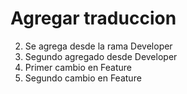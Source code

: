 # Agregar traduccion


2. Se agrega desde la rama Developer
3. Segundo agregado desde Developer
4. Primer cambio en Feature 
5. Segundo cambio en Feature